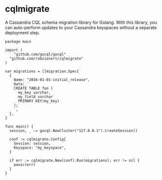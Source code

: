# cqlmigrate

A Cassandra CQL schema migration library for Golang. With this library, you can
auto-perform updates to your Cassandra keyspaces without a separate deployment
step.

```
package main

import (
	"github.com/gocql/gocql"
  "github.com/robzienert/cqlmigrate"
)

var migrations = []migration.Spec{
  {
    Name: "2016-01-01-initial_release",
    Data: `
    CREATE TABLE foo (
      my_key varchar,
      my_field varchar
      PRIMARY KEY(my_key)
    );
    `,
  },
}

func main() {
  session, _ := gocql.NewCluster("127.0.0.1").CreateSession()
  
  conf := cqlmigrate.Config{
    Session: session,
    Keyspace: "my_keyspace",
  }
  
  if err := cqlmigrate.New(conf).Run(migrations); err != nil {
    panic(err)
  }
}
```
